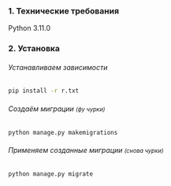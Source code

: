 ### 1. Технические требования

Python 3.11.0

### 2. Установка

###### Устанавливаем зависимости

```bash
pip install -r r.txt
```

###### Создаём миграции <small>(фу чурки)</small>

```bash
python manage.py makemigrations
```

###### Применяем созданные миграции <small>(снова чурки)</small>

```bash
python manage.py migrate
```
